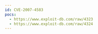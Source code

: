 ```yaml
---
id: CVE-2007-4583
pocs:
  - https://www.exploit-db.com/raw/4323
  - https://www.exploit-db.com/raw/4324
---
```

